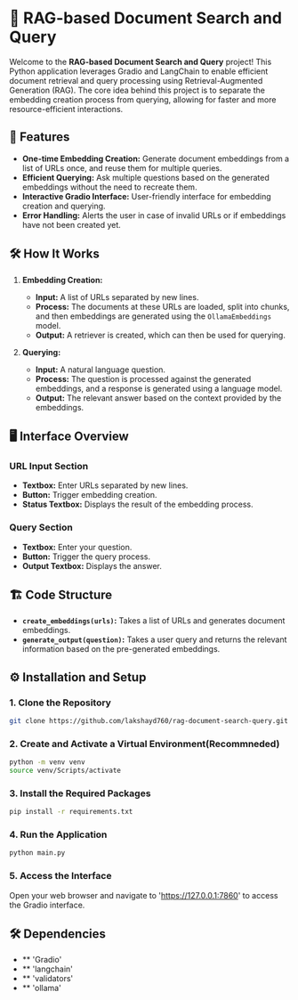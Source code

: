 # 🧠 RAG-based Document Search and Query

Welcome to the **RAG-based Document Search and Query** project! This Python application leverages Gradio and LangChain to enable efficient document retrieval and query processing using Retrieval-Augmented Generation (RAG). The core idea behind this project is to separate the embedding creation process from querying, allowing for faster and more resource-efficient interactions.

## 🚀 Features

- **One-time Embedding Creation:** Generate document embeddings from a list of URLs once, and reuse them for multiple queries.
- **Efficient Querying:** Ask multiple questions based on the generated embeddings without the need to recreate them.
- **Interactive Gradio Interface:** User-friendly interface for embedding creation and querying.
- **Error Handling:** Alerts the user in case of invalid URLs or if embeddings have not been created yet.

## 🛠️ How It Works

1. **Embedding Creation:**
    - **Input:** A list of URLs separated by new lines.
    - **Process:** The documents at these URLs are loaded, split into chunks, and then embeddings are generated using the `OllamaEmbeddings` model.
    - **Output:** A retriever is created, which can then be used for querying.

2. **Querying:**
    - **Input:** A natural language question.
    - **Process:** The question is processed against the generated embeddings, and a response is generated using a language model.
    - **Output:** The relevant answer based on the context provided by the embeddings.

## 🖥️ Interface Overview

### URL Input Section
- **Textbox:** Enter URLs separated by new lines.
- **Button:** Trigger embedding creation.
- **Status Textbox:** Displays the result of the embedding process.

### Query Section
- **Textbox:** Enter your question.
- **Button:** Trigger the query process.
- **Output Textbox:** Displays the answer.

## 🏗️ Code Structure

- **`create_embeddings(urls)`:** Takes a list of URLs and generates document embeddings.
- **`generate_output(question)`:** Takes a user query and returns the relevant information based on the pre-generated embeddings.

## ⚙️ Installation and Setup

### 1. Clone the Repository
```bash
git clone https://github.com/lakshayd760/rag-document-search-query.git
```
### 2. Create and Activate a Virtual Environment(Recommneded)
```bash
python -m venv venv
source venv/Scripts/activate
```
### 3. Install the Required Packages
```bash
pip install -r requirements.txt
```
### 4. Run the Application
```bash
python main.py
```
### 5. Access the Interface
Open your web browser and navigate to 'https://127.0.0.1:7860' to access the Gradio interface.

## 🛠️ Dependencies
- ** 'Gradio'
- ** 'langchain'
- ** 'validators'
- ** 'ollama'

